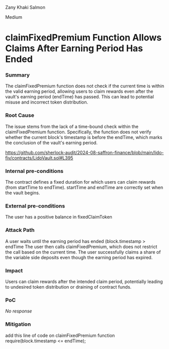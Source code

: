 Zany Khaki Salmon

Medium

# claimFixedPremium Function Allows Claims After Earning Period Has Ended

### Summary

The claimFixedPremium function does not check if the current time is within the valid earning period, allowing users to claim rewards even after the vault's earning period (endTime) has passed. This can lead to potential misuse and incorrect token distribution.

### Root Cause

The issue stems from the lack of a time-bound check within the claimFixedPremium function. Specifically, the function does not verify whether the current block's timestamp is before the endTime, which marks the conclusion of the vault's earning period.

https://github.com/sherlock-audit/2024-08-saffron-finance/blob/main/lido-fiv/contracts/LidoVault.sol#L395

### Internal pre-conditions

The contract defines a fixed duration for which users can claim rewards (from startTime to endTime).
startTime and endTime are correctly set when the vault begins.

### External pre-conditions

The user has a positive balance in fixedClaimToken

### Attack Path

A user waits until the earning period has ended (block.timestamp > endTime
The user then calls claimFixedPremium, which does not restrict the call based on the current time.
The user successfully claims a share of the variable side deposits even though the earning period has expired.

### Impact

Users can claim rewards after the intended claim period, potentially leading to undesired token distribution or draining of contract funds.

### PoC

_No response_

### Mitigation

add this line of code on claimFixedPremium function
require(block.timestamp <= endTime);